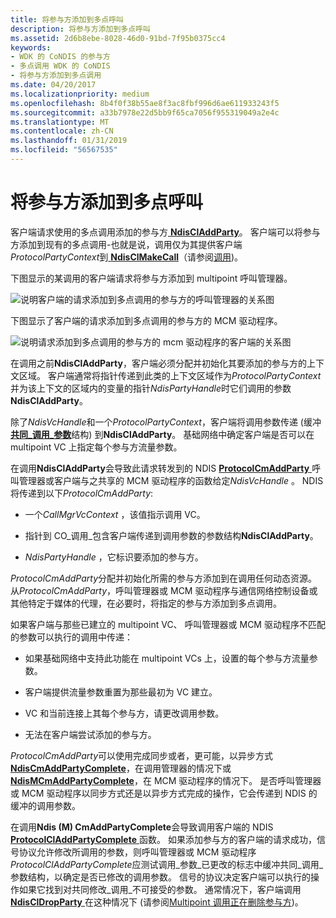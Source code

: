 ```yaml
---
title: 将参与方添加到多点呼叫
description: 将参与方添加到多点呼叫
ms.assetid: 2d6b8ebe-8028-46d0-91bd-7f95b0375cc4
keywords:
- WDK 的 CoNDIS 的参与方
- 多点调用 WDK 的 CoNDIS
- 将参与方添加到多点调用
ms.date: 04/20/2017
ms.localizationpriority: medium
ms.openlocfilehash: 8b4f0f38b55ae8f3ac8fbf996d6ae611933243f5
ms.sourcegitcommit: a33b7978e22d5bb9f65ca7056f955319049a2e4c
ms.translationtype: MT
ms.contentlocale: zh-CN
ms.lasthandoff: 01/31/2019
ms.locfileid: "56567535"
---
```

# <a name="adding-a-party-to-a-multipoint-call"></a>将参与方添加到多点呼叫





客户端请求使用的多点调用添加的参与方[ **NdisClAddParty**](https://msdn.microsoft.com/library/windows/hardware/ff561625)。 客户端可以将参与方添加到现有的多点调用-也就是说，调用仅为其提供客户端*ProtocolPartyContext*到[ **NdisClMakeCall**](https://msdn.microsoft.com/library/windows/hardware/ff561635)（请参阅[调用](making-a-call.md))。

下图显示的某调用的客户端请求将参与方添加到 multipoint 呼叫管理器。

![说明客户端的请求添加到多点调用的参与方的呼叫管理器的关系图](images/cm-17.png)

下图显示了客户端的请求添加到多点调用的参与方的 MCM 驱动程序。

![说明请求添加到多点调用的参与方的 mcm 驱动程序的客户端的关系图](images/fig1-17.png)

在调用之前**NdisClAddParty**，客户端必须分配并初始化其要添加的参与方的上下文区域。 客户端通常将指针传递到此类的上下文区域作为*ProtocolPartyContext*并为该上下文的区域内的变量的指针*NdisPartyHandle*时它们调用的参数**NdisClAddParty**。

除了*NdisVcHandle*和一个*ProtocolPartyContext*，客户端将调用参数传递 (缓冲[**共同\_调用\_参数**](https://msdn.microsoft.com/library/windows/hardware/ff545384)结构) 到**NdisClAddParty**。 基础网络中确定客户端是否可以在 multipoint VC 上指定每个参与方流量参数。

在调用**NdisClAddParty**会导致此请求转发到的 NDIS [ **ProtocolCmAddParty** ](https://msdn.microsoft.com/library/windows/hardware/ff570239)呼叫管理器或客户端与之共享的 MCM 驱动程序的函数给定*NdisVcHandle* 。 NDIS 将传递到以下*ProtocolCmAddParty*:

-   一个*CallMgrVcContext* ，该值指示调用 VC。

-   指针到 CO\_调用\_包含客户端传递到调用参数的参数结构**NdisClAddParty**。

-   *NdisPartyHandle* ，它标识要添加的参与方。

*ProtocolCmAddParty*分配并初始化所需的参与方添加到在调用任何动态资源。 从*ProtocolCmAddParty*，呼叫管理器或 MCM 驱动程序与通信网络控制设备或其他特定于媒体的代理，在必要时，将指定的参与方添加到多点调用。

如果客户端与那些已建立的 multipoint VC、 呼叫管理器或 MCM 驱动程序不匹配的参数可以执行的调用中传递：

-   如果基础网络中支持此功能在 multipoint VCs 上，设置的每个参与方流量参数。

-   客户端提供流量参数重置为那些最初为 VC 建立。

-   VC 和当前连接上其每个参与方，请更改调用参数。

-   无法在客户端尝试添加的参与方。

*ProtocolCmAddParty*可以使用完成同步或者，更可能，以异步方式[ **NdisCmAddPartyComplete**](https://msdn.microsoft.com/library/windows/hardware/ff561651)，在调用管理器的情况下或[ **NdisMCmAddPartyComplete**](https://msdn.microsoft.com/library/windows/hardware/ff562798)，在 MCM 驱动程序的情况下。 是否呼叫管理器或 MCM 驱动程序以同步方式还是以异步方式完成的操作，它会传递到 NDIS 的缓冲的调用参数。

在调用**Ndis (M) CmAddPartyComplete**会导致调用客户端的 NDIS [ **ProtocolClAddPartyComplete** ](https://msdn.microsoft.com/library/windows/hardware/ff570221)函数。 如果添加参与方的客户端的请求成功，信号协议允许修改所调用的参数，则呼叫管理器或 MCM 驱动程序*ProtocolClAddPartyComplete*应测试调用\_参数\_已更改的标志中缓冲共同\_调用\_参数结构，以确定是否已修改的调用参数。 信号的协议决定客户端可以执行的操作如果它找到对共同修改\_调用\_不可接受的参数。 通常情况下，客户端调用[ **NdisClDropParty** ](https://msdn.microsoft.com/library/windows/hardware/ff561629)在这种情况下 (请参阅[Multipoint 调用正在删除参与方](dropping-a-party-from-a-multipoint-call.md))。

 

 





